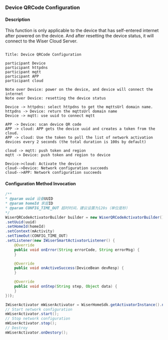 ### Device QRCode Configuration

#### Description

This function is only applicable to the device that has self-entered internet after powered on the device. 
And after resetting the device status, it will connect to the Wiser Cloud Server.

```sequence

Title: Device QRCode Configuration

participant Device
participant httpdns
participant mqtt
participant APP
participant cloud

Note over Device: power on the device, and device will connect the internet
Note over Device: resetting the device status

Device -> httpdns: select httpdns to get the mqttsUrl domain name.
httpdns -> Device: return the mqttsUrl domain name
Device -> mqtt: use uuid to connect mqtt

APP -> Device: scan device QR code
APP -> cloud: APP gets the device uuid and creates a token from the cloud.
APP -> cloud: Use the token to poll the list of network activation devices every 2 seconds (the total duration is 100s by default)

cloud -> mqtt: push token and region
mqtt -> Device: push token and region to device

Device->cloud: Activate the device
cloud-->Device: Network configuration succeeds
cloud-->APP: Network configuration succeeds

```

#### Configuration Method Invocation

```java
/**
* @param uuid 设备UUID
* @param homeId 家庭ID
* @param CONFIG_TIME_OUT 超时时间，建议设置为120s（单位是秒）
*/
WiserQRCodeActivatorBuilder builder = new WiserQRCodeActivatorBuilder()
.setUuid(uuid)
.setHomeId(homeId)
.setContext(mActivity)
.setTimeOut(CONFIG_TIME_OUT)
.setListener(new IWiserSmartActivatorListener() {
    @Override
    public void onError(String errorCode, String errorMsg) {
    }

    @Override
    public void onActiveSuccess(DeviceBean devResp) {
    }

    @Override
    public void onStep(String step, Object data) {
    }
}));

IWiserActivator mWiserActivator = WiserHomeSdk.getActivatorInstance().newQRCodeDevActivator(builder);
// Start network configuration
mWiserActivator.start();
// Stop network configuration
mWiserActivator.stop();
// Destroy
mWiserActivator.onDestory();
```
